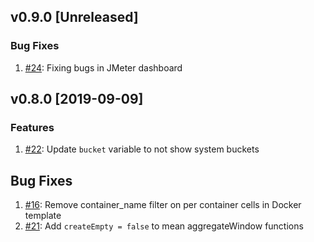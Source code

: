 ## v0.9.0 [Unreleased]

### Bug Fixes
1. [#24](https://github.com/influxdata/influxdb-templates/pull/24): Fixing bugs in JMeter dashboard
 

## v0.8.0 [2019-09-09]

### Features
1. [#22](https://github.com/influxdata/influxdb-templates/pull/22): Update `bucket` variable to not show system buckets

## Bug Fixes
1. [#16](https://github.com/influxdata/influxdb-templates/pull/16): Remove container_name filter on per container cells in Docker template
1. [#21](https://github.com/influxdata/influxdb-templates/pull/21): Add `createEmpty = false` to mean aggregateWindow functions
